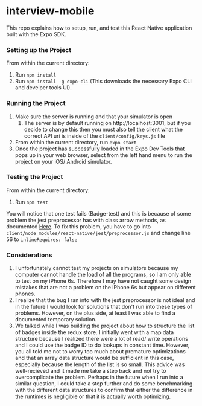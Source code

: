 # interview-mobile
This repo explains how to setup, run, and test this React Native application built with the Expo SDK. 

### Setting up the Project
From within the current directory: 
1. Run `npm install`
2. Run `npm install -g expo-cli` (This downloads the necessary Expo CLI and develper tools UI).

### Running the Project
1. Make sure the server is running and that your simulator is open
    1. The server is by default running on http://localhost:3001, but if you decide to change this then you must also tell the client what the correct API uri is inside of the `client/config/keys.js` file
2. From within the current directory, run `expo start`
3. Once the project has successfully loaded in the Expo Dev Tools that pops up in your web browser, select from the left hand menu to run the project on your iOS/ Android simulator. 

### Testing the Project
From within the current directory:
1. Run `npm test` 
   
You will notice that one test fails (Badge-test) and this is because of some problem the jest preprocessor has with class arrow methods, as documented [Here](https://github.com/facebook/react-native/issues/22175#issuecomment-439988478). To fix this problem, you have to go into `client/node_modules/react-native/jest/preprocessor.js` and change line 56 to `inlineRequires: false` 

### Considerations
1. I unfortunately cannot test my projects on simulators because my computer cannot handle the load of all the programs, so I am only able to test on my iPhone 6s. Therefore I may have not caught some design mistakes that are not a problem on the iPhone 6s but appear on different phones. 
2. I realize that the bug I ran into with the jest preprocessor is not ideal and in the future I would look for solutions that don't run into these types of problems. However, on the plus side, at least I was able to find a documented temporary solution.
3. We talked while I was building the project about how to structure the list of badges inside the redux store. I initially went with a map data structure because I realized there were a lot of read/ write operations and I could use the badge ID to do lookups in constant time. However, you all told me not to worry too much about premature optimizations and that an array data structure would be sufficient in this case, especially because the length of the list is so small. This advice was well-recieved and it made me take a step back and not try to overcomplicate the problem. Perhaps in the future when I run into a similar question, I could take a step further and do some benchmarking with the different data structures to confirm that either the difference in the runtimes is negligible or that it is actually worth optimizing. 
